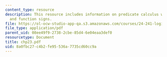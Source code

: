 ```yaml
---
content_type: resource
description: This resource includes information on predicate calculus with identity
  and function signs.
file: https://ol-ocw-studio-app-qa.s3.amazonaws.com/courses/24-241-logic-i-fall-2005/8a0fbc27c4b2fe95536a7735cd60cc9a_chp23.pdf
file_type: application/pdf
parent_uid: 08ee49f9-2738-2cbe-85d4-6e04eaa3def0
resourcetype: Document
title: chp23.pdf
uid: 8a0fbc27-c4b2-fe95-536a-7735cd60cc9a
---
```


